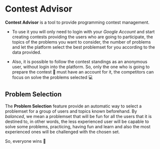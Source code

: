 # Contest Advisor

**Contest Advisor** is a tool to provide programming contest management.

- To use it you will only need to login with your _Google Account_ and start creating contests providing the users who are going to participate, the topics of the problems you want to consider, the number of problems and let the platform select the best problemset for you according to the data provided.

- Also, it is possible to follow the contest standings as an anonymous user, without login into the platform. So, only the one who is going to prepare the contest :wrench: must have an account for it, the competitors can focus on solve the problems selected :computer:

## Problem Selection

The **Problem Selection** feature provide an automatic way to select a problemset for a group of users and topics known beforehand. By _balanced_, we mean a problemset that will be fun for all the users that it is destined to, in other words, the less experienced user will be capable to solve some problems, practicing, having fun and learn and also the most experienced ones will be challenged with the chosen set. 

So, everyone wins :tada:

